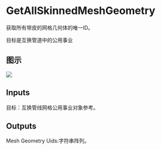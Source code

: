 # GetAllSkinnedMeshGeometry

获取所有带皮的网格几何体的唯一ID。

目标是互换管道中的公用事业

## 图示

![]($-20221218-19363839.png)

## Inputs

目标：互换管线网格公用事业对象参考。  

## Outputs

Mesh Geometry Uids:字符串阵列。
